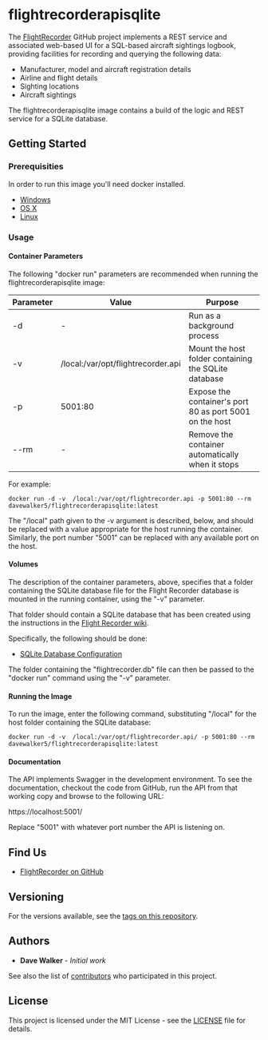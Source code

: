 # flightrecorderapisqlite

The [FlightRecorder](https://github.com/davewalker5/FlightRecorder) GitHub project implements a REST service and associated web-based UI for a SQL-based aircraft sightings logbook, providing facilities for recording and querying the following data:

- Manufacturer, model and aircraft registration details
- Airline and flight details
- Sighting locations
- Aircraft sightings

The flightrecorderapisqlite image contains a build of the logic and REST service for a SQLite database.

## Getting Started

### Prerequisities

In order to run this image you'll need docker installed.

- [Windows](https://docs.docker.com/windows/started)
- [OS X](https://docs.docker.com/mac/started/)
- [Linux](https://docs.docker.com/linux/started/)

### Usage

#### Container Parameters

The following "docker run" parameters are recommended when running the flightrecorderapisqlite image:

| Parameter | Value                              | Purpose                                                 |
| --------- | ---------------------------------- | ------------------------------------------------------- |
| -d        | -                                  | Run as a background process                             |
| -v        | /local:/var/opt/flightrecorder.api | Mount the host folder containing the SQLite database    |
| -p        | 5001:80                            | Expose the container's port 80 as port 5001 on the host |
| --rm      | -                                  | Remove the container automatically when it stops        |

For example:

```shell
docker run -d -v  /local:/var/opt/flightrecorder.api -p 5001:80 --rm  davewalker5/flightrecorderapisqlite:latest
```

The "/local" path given to the -v argument is described, below, and should be replaced with a value appropriate for the host running the container.
Similarly, the port number "5001" can be replaced with any available port on the host.

#### Volumes

The description of the container parameters, above, specifies that a folder containing the SQLite database file for the Flight Recorder database is mounted in the running container, using the "-v" parameter.

That folder should contain a SQLite database that has been created using the instructions in the [Flight Recorder wiki](https://github.com/davewalker5/FlightRecorder/wiki).

Specifically, the following should be done:

- [SQLite Database Configuration](https://github.com/davewalker5/FlightRecorder/wiki/Database#sqlite-database)

The folder containing the "flightrecorder.db" file can then be passed to the "docker run" command using the "-v" parameter.

#### Running the Image

To run the image, enter the following command, substituting "/local" for the host folder containing the SQLite database:

```shell
docker run -d -v  /local:/var/opt/flightrecorder.api/ -p 5001:80 --rm  davewalker5/flightrecorderapisqlite:latest
```

#### Documentation

The API implements Swagger in the development environment. To see the documentation, checkout the code from GitHub, run the API from that working copy and browse to the following URL:

https://localhost:5001/

Replace "5001" with whatever port number the API is listening on.

## Find Us

- [FlightRecorder on GitHub](https://github.com/davewalker5/FlightRecorder)

## Versioning

For the versions available, see the [tags on this repository](https://github.com/davewalker5/FlightRecorder/tags).

## Authors

- **Dave Walker** - _Initial work_

See also the list of [contributors](https://github.com/davewalker5/FlightRecorder/contributors) who
participated in this project.

## License

This project is licensed under the MIT License - see the [LICENSE](https://github.com/davewalker5/FlightRecorder/blob/master/LICENSE) file for details.
